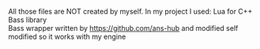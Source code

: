 All those files are NOT created by myself. 
In my project I used:
Lua for C++  
Bass library  
Bass wrapper written by https://github.com/ans-hub and modified self modified so it works with my engine
